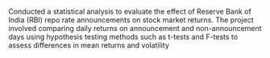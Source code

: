 Conducted a statistical analysis to evaluate the effect of Reserve Bank of India (RBI) repo rate announcements on stock market returns. The project involved comparing daily returns on announcement and non-announcement days using hypothesis testing methods such as t-tests and F-tests to assess differences in mean returns and volatility

